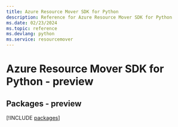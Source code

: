 ```yaml
---
title: Azure Resource Mover SDK for Python
description: Reference for Azure Resource Mover SDK for Python
ms.date: 02/23/2024
ms.topic: reference
ms.devlang: python
ms.service: resourcemover
---
```

# Azure Resource Mover SDK for Python - preview
## Packages - preview
[!INCLUDE [packages](resource-mover-index.md)]